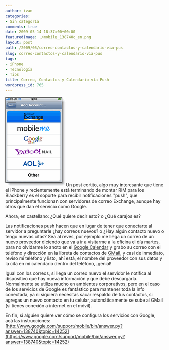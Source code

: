 ```yaml
---
author: ivan
categories:
- Sin categoría
comments: true
date: 2009-05-14 18:37:00+00:00
featuredImage: ./mobile_138740c_en.png
layout: post
path: /2009/05/correo-contactos-y-calendario-via-pus
slug: correo-contactos-y-calendario-via-pus
tags:
- iPhone
- Tecnología
- Tips
title: Correo, Contactos y Calendario vía Push
wordpress_id: 765
---
```


[![](./mobile_138740c_en.png)](https://1.bp.blogspot.com/_T2UWuNJg3dQ/SgwhFgFIhlI/AAAAAAAABf0/tsFIh1hX_uU/s1600-h/mobile_138740c_en.gif)Un post cortito, algo muy interesante que tiene el iPhone y recientemente está terminando de montar RIM para los Blackberry es el soporte para recibir notificaciones "push", que principalmente funcionan con servidores de correo Exchange, aunque hay otros que dan el servicio como Google.

Ahora, en castellano: ¿Qué quiere decir esto? o ¿Qué carajos es?

Las notificaciones push hacen que en lugar de tener que conectarte al servidor a preguntarle ¿hay correos nuevos? o ¿Hay algún contacto nuevo o tengo nuevas citas? Sea al revés, por ejemplo me llega un correo de un nuevo proveedor diciendo que va a ir a visitarme a la oficina el día martes, para no olvidarme lo anoto en el [Google Calendar](https://calendar.google.com/) y grabo su correo con el teléfono y dirección en la libreta de contactos de [GMail](https://gmail.com/), y casi de inmediato, reviso mi teléfono y listo, ahí está, el nombre del proveedor con sus datos y la cita en mi calendario dentro del teléfono, ¡genial!

Igual con los correos, si llega un correo nuevo el servidor le notifica al dispositivo que hay nueva información y que debe descargarla. Normalmente se utiliza mucho en ambientes corporativos, pero en el caso de los servicios de Google es fantástico para mantener toda la info conectada, ya ni siquiera necesitas sacar respaldo de tus contactos, si agregas un nuevo contacto en tu celular, automáticamente se sube al GMail (si tienes conexión a internet en el móvil).

En fin, si alguien quiere ver cómo se configura los servicios con Google, acá las instrucciones:
[http://www.google.com/support/mobile/bin/answer.py?answer=138740&topic=14252](https://www.google.com/support/mobile/bin/answer.py?answer=138740&topic=14252)
